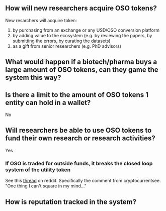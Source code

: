 ## How will new researchers acquire OSO tokens?
New resarchers will acquire token:
1) by purchasing from an exchange or any USD/OSO conversion platform
2) by adding value to the ecosystem (e.g. by reviewing the papers, by submitting the errors, by curating the datasets)
3) as a gift from senior researchers (e.g. PhD advisors)

## What would happen if a biotech/pharma buys a large amount of OSO tokens, can they game the system this way?


## Is there a limit to the amount of OSO tokens 1 entity can hold in a wallet?
No


## Will researchers be able to use OSO tokens to fund their own research or research activities?
Yes

### If OSO is traded for outside funds, it breaks the closed loop system of the utility token

  See this [thread](https://www.reddit.com/r/BATProject/comments/7q1iev/do_advertisers_need_to_buy_bat_in_order_to_be/?st=JI2DLH19&sh=7c5ecbb71) on reddit.  Specifically the comment from cryptocurrentsee.
  "One thing I can't square in my mind..."


## How is reputation tracked in the system?
